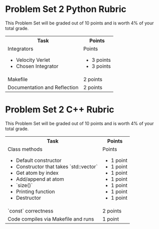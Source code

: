 # Problem Set 2 Python Rubric

This Problem Set will be graded out of 10 points and is worth 4% of your total grade.

<table width="100%">
    <tr>
        <th>
            Task
        </th>
        <th>
            Points
        </th>
    </tr>
    <tr>
        <td>
            Integrators
                <ul>
                    <li> Velocity Verlet
                    <li> Chosen Integrator
                </ul>
        </td>
        <td>
            Points
                <ul>
                    <li> 3 points
                    <li> 3 points
                </ul>
        </td>
    </tr>
    <tr>
    <td>
        Makefile
    </td>
    <td>
        2 points
    </td>
    </tr>
    <tr>
    <td>
        Documentation and Reflection
    </td>
    <td>
        2 points
    </td>


</table>

# Problem Set 2 C++ Rubric

This Problem Set will be graded out of 10 points and is worth 4% of your total grade.

<table width="100%">
    <tr>
        <th>
            Task
        </th>
        <th>
            Points
        </th>
    </tr>
    <tr>
        <td>
            Class methods
                <ul>
                    <li> Default constructor
                    <li> Constructor that takes `std::vector`
                    <li> Get atom by index
                    <li> Add/append at atom
                    <li> `size()`
                    <li> Printing function
                    <li> Destructor
                </ul>
        </td>
        <td>
            Points
                <ul>
                    <li> 1 point
                    <li> 1 point
                    <li> 1 point
                    <li> 1 point
                    <li> 1 point
                    <li> 1 point
                    <li> 1 point
                </ul>
        </td>
    </tr>
    <tr>
    <td>
        `const` correctness
    </td>
    <td>
        2 points
    </td>
    </tr>
    <tr>
    <td>
        Code compiles via Makefile and runs
    </td>
    <td>
        1 point
    </td>


</table>
